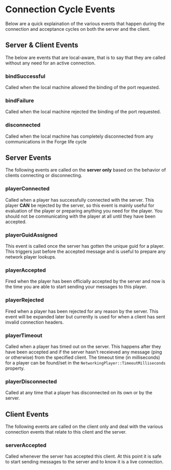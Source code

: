 # Connection Cycle Events
Below are a quick explaination of the various events that happen during the connection and acceptance cycles on both the server and the client.

## Server & Client Events
The below are events that are local-aware, that is to say that they are called without any need for an active connection.

### bindSuccessful
Called when the local machine allowed the binding of the port requested.

### bindFailure
Called when the local machine rejected the binding of the port requested.

### disconnected
Called when the local machine has completely disconnected from any communications in the Forge life cycle

## Server Events
The following events are called on the **server only** based on the behavior of clients connecting or disconnecting.

### playerConnected
Called when a player has successfully connected with the server. This player **CAN** be rejected by the server, so this event is mainly useful for evaluation of the player or preparing anything you need for the player. You should not be communicating with the player at all until they have been accepted.

### playerGuidAssigned
This event is called once the server has gotten the unique guid for a player. This triggers just before the accepted message and is useful to prepare any network player lookups.

### playerAccepted
Fired when the player has been officially accepted by the server and now is the time you are able to start sending your messages to this player.

### playerRejected
Fired when a player has been rejected for any reason by the server. This event will be expanded later but currenlty is used for when a client has sent invalid connection headers.

### playerTimeout
Called when a player has timed out on the server. This happens after they have been accepted and if the server hasn't receieved any message (ping or otherwise) from the specified client. The timeout time (in milliseconds) for a player can be found/set in the `NetworkingPlayer::TimeoutMilliseconds` property.

### playerDisconnected
Called at any time that a player has disconnected on its own or by the server.

## Client Events
The following events are called on the client only and deal with the various connection events that relate to this client and the server.

### serverAccepted
Called whenever the server has accepted this client. At this point it is safe to start sending messages to the server and to know it is a live connection.